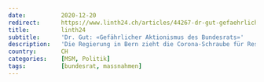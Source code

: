 ```yaml
---
date:          2020-12-20
redirect:      https://www.linth24.ch/articles/44267-dr-gut-gefaehrlicher-aktionismus-des-bundesrats
title:         linth24
subtitle:      'Dr. Gut: «Gefährlicher Aktionismus des Bundesrats»'
description:   'Die Regierung in Bern zieht die Corona-Schraube für Restaurants, Kultur und Freizeit noch einmal an. Dabei zeigen bundeseigene Zahlen, dass sich dort nur wenige anstecken.'
country:       CH
categories:    [MSM, Politik]
tags:          [bundesrat, massnahmen]
---
```

